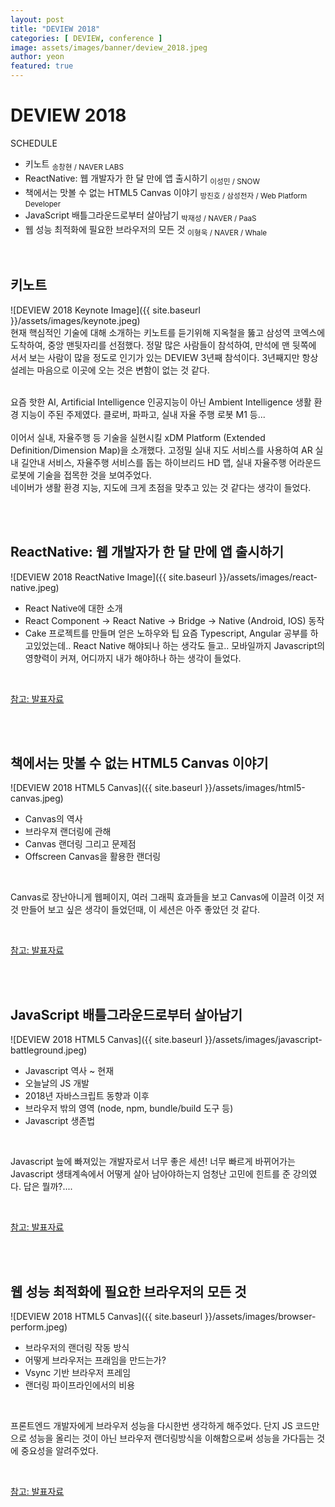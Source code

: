 ```yaml
---
layout: post
title: "DEVIEW 2018" 
categories: [ DEVIEW, conference ]
image: assets/images/banner/deview_2018.jpeg
author: yeon
featured: true
---
```


# DEVIEW 2018
SCHEDULE
- 키노트 <sub>송창현 / NAVER LABS</sub>
- ReactNative: 웹 개발자가 한 달 만에 앱 출시하기 <sub>이성민 / SNOW</sub>
- 책에서는 맛볼 수 없는 HTML5 Canvas 이야기 ​<sub>방진호 / 삼성전자 / Web Platform Developer</sub>
- JavaScript 배틀그라운드로부터 살아남기 <sub>박재성 / NAVER / PaaS</sub>
- 웹 성능 최적화에 필요한 브라우저의 모든 것 <sub>이형욱 / NAVER / Whale</sub>

<br>

## 키노트
![DEVIEW 2018 Keynote Image]({{ site.baseurl }}/assets/images/keynote.jpeg)
<br>
현재 핵심적인 기술에 대해 소개하는 키노트를 듣기위해 지옥철을 뚫고 삼성역 코엑스에 도착하여, 중앙 맨뒷자리를 선점했다.
정말 많은 사람들이 참석하여, 만석에 맨 뒷쪽에 서서 보는 사람이 많을 정도로 인기가 있는 DEVIEW 3년째 참석이다.
3년째지만 항상 설레는 마음으로 이곳에 오는 것은 변함이 없는 것 같다.

<br>
요즘 핫한 AI, Artificial Intelligence 인공지능이 아닌 Ambient Intelligence 생활 환경 지능이 주된 주제였다.
클로버, 파파고, 실내 자율 주행 로봇 M1 등... <br>

<br>
이어서 실내, 자율주행 등 기술을 실현시킬 xDM Platform (Extended Definition/Dimension Map)을 소개했다.
고정밀 실내 지도 서비스를 사용하여 AR 실내 길안내 서비스, 자율주행 서비스를 돕는 하이브리드 HD 맵, 실내 자율주행 어라운드 로봇에 기술을 접목한 것을 보여주었다.

<br>
네이버가 생활 환경 지능, 지도에 크게 초점을 맞추고 있는 것 같다는 생각이 들었다.

<br><br>


## ReactNative: 웹 개발자가 한 달 만에 앱 출시하기
![DEVIEW 2018 ReactNative Image]({{ site.baseurl }}/assets/images/react-native.jpeg)
- React Native에 대한 소개
- React Component -> React Native -> Bridge -> Native (Android, IOS) 동작
- Cake 프로젝트를 만들며 얻은 노하우와 팁
요즘 Typescript, Angular 공부를 하고있었는데.. React Native 해야되나 하는 생각도 들고..
모바일까지 Javascript의 영향력이 커져, 어디까지 내가 해야하나 하는 생각이 들었다.

<br>

[참고: 발표자료](https://www.slideshare.net/deview/121react-native)

<br><br>


## 책에서는 맛볼 수 없는 HTML5 Canvas 이야기
![DEVIEW 2018 HTML5 Canvas]({{ site.baseurl }}/assets/images/html5-canvas.jpeg)
- Canvas의 역사
- 브라우져 랜더링에 관해
- Canvas 랜더링 그리고 문제점
- Offscreen Canvas을 활용한 랜더링

<br>

Canvas로 장난아니게 웹페이지, 여러 그래픽 효과들을 보고 Canvas에 이끌려 이것 저것 만들어 보고 싶은 생각이 들었던때,
이 세션은 아주 좋았던 것 같다.

<br>

[참고: 발표자료](https://www.slideshare.net/deview/122-html5-canvas)

<br><br>

## JavaScript 배틀그라운드로부터 살아남기
![DEVIEW 2018 HTML5 Canvas]({{ site.baseurl }}/assets/images/javascript-battleground.jpeg)
- Javascript 역사 ~ 현재
- 오늘날의 JS 개발
- 2018년 자바스크립트 동향과 이후
- 브라우저 밖의 영역 (node, npm, bundle/build 도구 등)
- Javascript 생존법

<br>

Javascript 늪에 빠져있는 개발자로서 너무 좋은 세션! 너무 빠르게 바뀌어가는 Javascript 생태계속에서 어떻게 살아 남아야하는지
엄청난 고민에 힌트를 준 강의였다. 답은 뭘까?....


<br>

[참고: 발표자료](https://www.slideshare.net/deview/122-html5-canvas)

<br><br>

## 웹 성능 최적화에 필요한 브라우저의 모든 것
![DEVIEW 2018 HTML5 Canvas]({{ site.baseurl }}/assets/images/browser-perform.jpeg)
- 브라우저의 랜더링 작동 방식
- 어떻게 브라우저는 프래임을 만드는가?
- Vsync 기반 브라우저 프레임
- 랜더링 파이프라인에서의 비용

<br>

프론트엔드 개발자에게 브라우저 성능을 다시한번 생각하게 해주었다. 단지 JS 코드만으로 성능을 올리는 것이 아닌 브라우저 랜더링방식을 이해함으로써
성능을 가다듬는 것에 중요성을 알려주었다.

<br>

[참고: 발표자료](https://www.slideshare.net/deview/125-119068291)

<br><br><br>